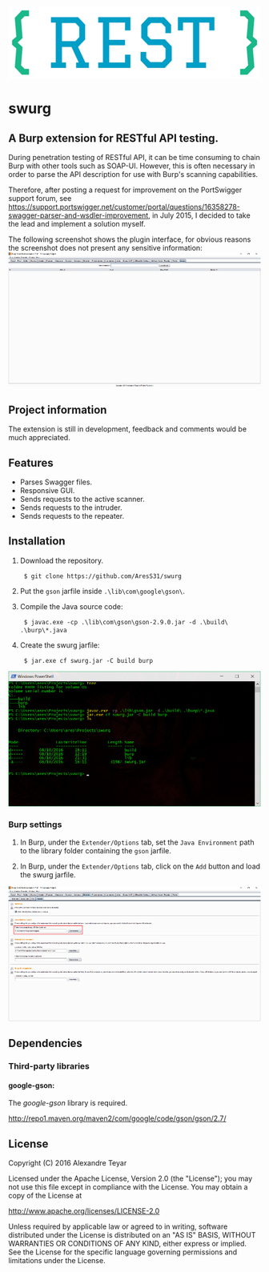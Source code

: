 ![swurg](images/swurg_logo.png)
# swurg
## A Burp extension for RESTful API testing.
During penetration testing of RESTful API, it can be time consuming to chain Burp with other tools such as SOAP-UI. However, this is often necessary in order to parse the API description for use with Burp's scanning capabilities. 

Therefore, after posting a request for improvement on the PortSwigger support forum, see <https://support.portswigger.net/customer/portal/questions/16358278-swagger-parser-and-wsdler-improvement>, in July 2015, I decided to take the lead and implement a solution myself.

The following screenshot shows the plugin interface, for obvious reasons the screenshot does not present any sensitive information:
![compilation](images/swurg.png)

## Project information
The extension is still in development, feedback and comments would be much appreciated. 

## Features
* Parses Swagger files.
* Responsive GUI.
* Sends requests to the active scanner.
* Sends requests to the intruder.
* Sends requests to the repeater.

## Installation
1. Download the repository.

        $ git clone https://github.com/AresS31/swurg

2. Put the `gson` jarfile inside `.\lib\com\google\gson\`.

2. Compile the Java source code:

        $ javac.exe -cp .\lib\com\gson\gson-2.9.0.jar -d .\build\ .\burp\*.java

3. Create the swurg jarfile:

        $ jar.exe cf swurg.jar -C build burp

![compilation](images/compilation.png)

### Burp settings
1. In Burp, under the `Extender/Options` tab, set the `Java Environment` path to the library folder containing the `gson` jarfile.

2. In Burp, under the `Extender/Options` tab, click on the `Add` button and load the swurg jarfile. 

![burp_settings](images/burp_settings.png)

## Dependencies
### Third-party libraries
#### google-gson:
The *google-gson* library is required. 

<http://repo1.maven.org/maven2/com/google/code/gson/gson/2.7/>

## License
   Copyright (C) 2016 Alexandre Teyar

Licensed under the Apache License, Version 2.0 (the "License");
you may not use this file except in compliance with the License.
You may obtain a copy of the License at

<http://www.apache.org/licenses/LICENSE-2.0>

Unless required by applicable law or agreed to in writing, software
distributed under the License is distributed on an "AS IS" BASIS,
WITHOUT WARRANTIES OR CONDITIONS OF ANY KIND, either express or implied.
See the License for the specific language governing permissions and
   limitations under the License.
